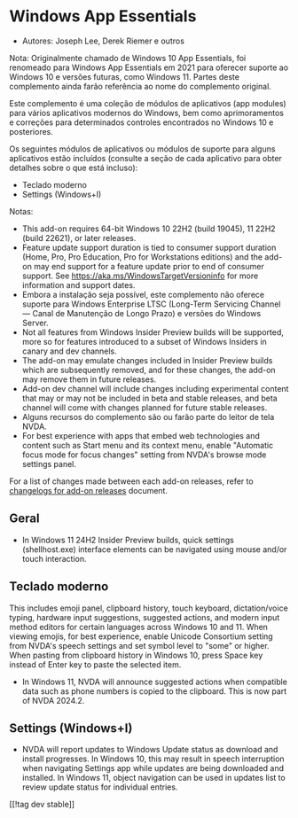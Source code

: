 # Windows App Essentials #

* Autores: Joseph Lee, Derek Riemer e outros

Nota: Originalmente chamado de Windows 10 App Essentials, foi renomeado para
Windows App Essentials em 2021 para oferecer suporte ao Windows 10 e versões
futuras, como Windows 11. Partes deste complemento ainda farão referência ao
nome do complemento original.

Este complemento é uma coleção de módulos de aplicativos (app modules) para
vários aplicativos modernos do Windows, bem como aprimoramentos e correções
para determinados controles encontrados no Windows 10 e posteriores.

Os seguintes módulos de aplicativos ou módulos de suporte para alguns
aplicativos estão incluídos (consulte a seção de cada aplicativo para obter
detalhes sobre o que está incluso):

* Teclado moderno
* Settings (Windows+I)

Notas:

* This add-on requires 64-bit Windows 10 22H2 (build 19045), 11 22H2 (build
  22621), or later releases.
* Feature update support duration is tied to consumer support duration
  (Home, Pro, Pro Education, Pro for Workstations editions) and the add-on
  may end support for a feature update prior to end of consumer support. See
  <https://aka.ms/WindowsTargetVersioninfo> for more information and support
  dates.
* Embora a instalação seja possível, este complemento não oferece suporte
  para Windows Enterprise LTSC (Long-Term Servicing Channel — Canal de
  Manutenção de Longo Prazo) e versões do Windows Server.
* Not all features from Windows Insider Preview builds will be supported,
  more so for features introduced to a subset of Windows Insiders in canary
  and dev channels.
* The add-on may emulate changes included in Insider Preview builds which
  are subsequently removed, and for these changes, the add-on may remove
  them in future releases.
* Add-on dev channel will include changes including experimental content
  that may or may not be included in beta and stable releases, and beta
  channel will come with changes planned for future stable releases.
* Alguns recursos do complemento são ou farão parte do leitor de tela NVDA.
* For best experience with apps that embed web technologies and content such
  as Start menu and its context menu, enable "Automatic focus mode for focus
  changes" setting from NVDA's browse mode settings panel.

For a list of changes made between each add-on releases, refer to
[changelogs for add-on releases][1] document.

## Geral

* In Windows 11 24H2 Insider Preview builds, quick settings (shellhost.exe)
  interface elements can be navigated using mouse and/or touch interaction.

## Teclado moderno

This includes emoji panel, clipboard history, touch keyboard,
dictation/voice typing, hardware input suggestions, suggested actions, and
modern input method editors for certain languages across Windows 10 and
11. When viewing emojis, for best experience, enable Unicode Consortium
setting from NVDA's speech settings and set symbol level to "some" or
higher. When pasting from clipboard history in Windows 10, press Space key
instead of Enter key to paste the selected item.

* In Windows 11, NVDA will announce suggested actions when compatible data
  such as phone numbers is copied to the clipboard. This is now part of NVDA
  2024.2.

## Settings (Windows+I)

* NVDA will report updates to Windows Update status as download and install
  progresses. In Windows 10, this may result in speech interruption when
  navigating Settings app while updates are being downloaded and
  installed. In Windows 11, object navigation can be used in updates list to
  review update status for individual entries.

[[!tag dev stable]]

[1]: https://github.com/josephsl/wintenapps/wiki/w10changelog
